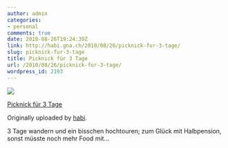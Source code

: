 ```yaml
---
author: admin
categories:
- personal
comments: true
date: 2010-08-26T19:24:39Z
link: http://habi.gna.ch/2010/08/26/picknick-fur-3-tage/
slug: picknick-fur-3-tage
title: Picknick für 3 Tage
url: /2010/08/26/picknick-fur-3-tage/
wordpress_id: 2193
---
```


[![](http://farm5.static.flickr.com/4141/4930242768_c5b8cf7c88_m.jpg)](http://www.flickr.com/photos/habi/4930242768/)
   

 
  [Picknick für 3 Tage](http://www.flickr.com/photos/habi/4930242768/)
    

  Originally uploaded by [habi](http://www.flickr.com/people/habi/).
 



3 Tage wandern und ein bisschen hochtouren; zum Glück mit Halbpension, sonst müsste noch mehr Food mit...
  

